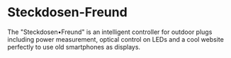 # Steckdosen-Freund
The "Steckdosen•Freund" is an intelligent controller for outdoor plugs including power measurement, optical control on LEDs and a cool website perfectly to use old smartphones as displays.
